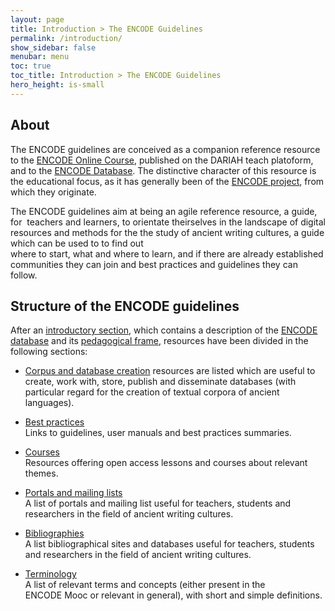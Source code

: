 ```yaml
---
layout: page
title: Introduction > The ENCODE Guidelines
permalink: /introduction/
show_sidebar: false
menubar: menu
toc: true
toc_title: Introduction > The ENCODE Guidelines
hero_height: is-small
---
```


## About
The ENCODE guidelines are conceived as a companion reference resource to the
 [ENCODE Online Course](https://teach-dariah-cur.acdh-dev.oeaw.ac.at/course/view.php?id=73),
published on the DARIAH teach platoform, and to the [ENCODE Database](https://gn.biblhertz.it/encode/). 
The distinctive character of this resource is the educational focus, as it has generally been of the 
[ENCODE project](https://site.unibo.it/encode/en), from which they originate. 

The ENCODE guidelines aim at being an agile reference resource, a guide, for  teachers and learners, to orientate theirselves
 in the landscape of digital resources and methods for the the study of ancient writing cultures, a guide which can be used to to find out  
where to start, what and where to learn, and if there are already established communities they can join 
and best practices and guidelines they can follow.

## Structure of the ENCODE guidelines  
After an [introductory section](/introduction), which contains a description of the [ENCODE database](/database) 
and its [pedagogical frame](/competences), resources have been divided in the following sections:

-  [Corpus and database creation](/db_creation) 
resources are listed which are useful to create, work with, store, publish and disseminate databases 
(with particular regard for the creation of textual corpora of ancient languages).

- [Best practices](/epidoc)    
Links to guidelines, user manuals and best practices summaries.

- [Courses](/soft_carp)  
Resources offering open access lessons and courses about relevant themes.

- [Portals and mailing lists](/mailing_lists)  
A list of portals and mailing list useful for teachers, students and researchers in the field of ancient writing cultures.

- [Bibliographies](/bibliographies)  
A list bibliographical sites and databases useful for teachers, students and researchers in the field of ancient writing cultures.

- [Terminology](/terminology)   
A list of relevant terms and concepts (either present in the ENCODE Mooc or relevant in general), with short and simple definitions.
